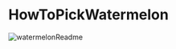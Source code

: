 # HowToPickWatermelon
![watermelonReadme](https://github.com/unboxing96/WWDC24-SSC/assets/102353544/de241327-3fd0-4a87-94f6-aabbe36ba78a)
